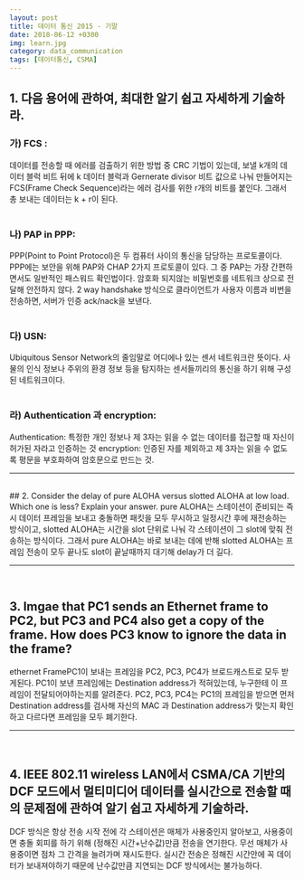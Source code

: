 ```yaml
---
layout: post
title: 데이터 통신 2015 - 기말
date: 2018-06-12 +0300
img: learn.jpg
category: data_communication
tags: [데이터통신, CSMA]
---
```


## 1. 다음 용어에 관하여, 최대한 알기 쉽고 자세하게 기술하라.
### 가) FCS :
데이터를 전송할 때 에러를 검출하기 위한 방법 중 CRC 기법이 있는데, 보낼 k개의 데이터 블럭 비트 뒤에 k 데이터 블럭과 Gernerate divisor 비트 값으로 나눠 만들어지는 FCS(Frame Check Sequence)라는 에러 검사를 위한 r개의 비트를 붙인다. 그래서 총 보내는 데이터는 k + r이 된다.<br/>
<br/>
### 나) PAP   in PPP:
PPP(Point to Point Protocol)은 두 컴퓨터 사이의 통신을 담당하는 프로토콜이다.
PPP에는 보안을 위해 PAP와 CHAP 2가지 프로토콜이 있다.
그 중 PAP는 가장 간편하면서도 일반적인 패스워드 확인법이다.
암호화 되지않는 비밀번호를 네트워크 상으로 전달해 안전하지 않다.
2 way handshake 방식으로 클라이언트가 사용자 이름과 비번을 전송하면, 서버가 인증 ack/nack을 보낸다.
<br/>
<br/>
### 다) USN:
Ubiquitous Sensor Network의 줄임말로 어디에나 있는 센서 네트워크란 뜻이다. 사물의 인식 정보나 주위의 환경 정보 등을 탐지하는 센서들끼리의 통신을 하기 위해 구성된 네트워크이다.
<br/>
<br/>
### 라) Authentication 과 encryption:
Authentication: 특정한 개인 정보나 제 3자는 읽을 수 없는 데이터를 접근할 때 자신이 허가된 자라고 인증하는 것
encryption: 인증된 자를 제외하고 제 3자는 읽을 수 없도록 평문을 부호화하여 암호문으로 만드는 것.

_ _ _

<br/>
## 2. Consider the delay of pure ALOHA versus slotted ALOHA at low load. Which one is less? Explain your answer.
pure ALOHA는 스테이션이 준비되는 즉시 데이터 프레임을 보내고 충돌하면 패킷을 모두 무시하고 일정시간 후에 재전송하는 방식이고,
slotted ALOHA는 시간을 slot 단위로 나눠 각 스테이션이 그 slot에 맞춰 전송하는 방식이다.
그래서 pure ALOHA는 바로 보내는 데에 반해 slotted ALOHA는 프레임 전송이 모두 끝나도 slot이 끝날때까지 대기해 delay가 더 길다.

_ _ _

<br/>

## 3. Imgae that PC1 sends an Ethernet frame to PC2, but PC3 and PC4 also get a copy of the frame. How does PC3 know to ignore the data in the frame?

ethernet FramePC1이 보내는 프레임을 PC2, PC3, PC4가 브로드캐스트로 모두 받게된다.
PC1이 보낸 프레임에는 Destination address가 적혀있는데, 누구한테 이 프레임이 전달되어야하는지를 알려준다.
PC2, PC3, PC4는 PC1의 프레임을 받으면 먼저 Destination address를 검사해 자신의 MAC 과 Destination address가 맞는지 확인하고 다르다면 프레임을 모두 폐기한다.

_ _ _

<br/>

## 4. IEEE 802.11 wireless LAN에서 CSMA/CA 기반의 DCF 모드에서 멀티미디어 데이터를 실시간으로 전송할 때의 문제점에 관하여 알기 쉽고 자세하게 기술하라.
DCF 방식은 항상 전송 시작 전에 각 스테이션은 매체가 사용중인지 알아보고, 사용중이면 충돌 회피를 하기 위해 (정해진 시간+난수값)만큼 전송을 연기한다. 무선 매체가 사용중이면 점차 그 간격을 늘려가며 재시도한다.
실시간 전송은 정해진 시간안에 꼭 데이터가 보내져야하기 때문에 난수값만큼 지연되는 DCF 방식에서는 불가능하다.